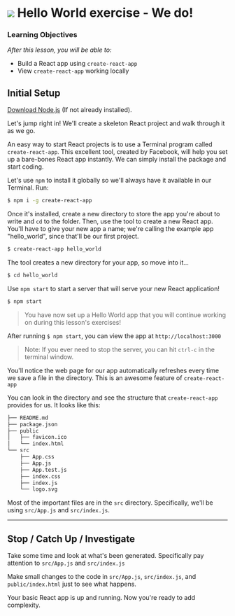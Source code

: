 # ![](https://ga-dash.s3.amazonaws.com/production/assets/logo-9f88ae6c9c3871690e33280fcf557f33.png) Hello World exercise - We do!


### Learning Objectives
*After this lesson, you will be able to:*
- Build a React app using `create-react-app`
- View `create-react-app` working locally

## Initial Setup

[Download Node.js](https://nodejs.org/en/download/) (If not already installed).<br>

Let's jump right in! We'll create a skeleton React project and walk through it as we go.

An easy way to start React projects is to use a Terminal program called `create-react-app`. This excellent tool, created by Facebook, will help you set up a bare-bones React app instantly. We can simply install the package and start coding.

Let's use `npm` to install it globally so we'll always have it available in our Terminal. Run:

```sh
$ npm i -g create-react-app
```

Once it's installed, create a new directory to store the app you're about to write and `cd` to the folder. Then, use the tool to create a new React app. You'll have to give your new app a name; we're calling the example app "hello_world", since that'll be our first project.


```sh
$ create-react-app hello_world
```

The tool creates a new directory for your app, so move into it...

```sh
$ cd hello_world
```

Use `npm start` to start a server that will serve your new React application!

```sh
$ npm start
```

> You have now set up a Hello World app that you will continue working on during this lesson's exercises!

After running `$ npm start`, you can view the app at `http://localhost:3000`

> Note: If you ever need to stop the server, you can hit `ctrl-c` in the terminal window.

You'll notice the web page for our app automatically refreshes every time we save a file in the directory. This is an awesome feature of `create-react-app`


You can look in the directory and see the structure that `create-react-app` provides for us. It looks like this:

```sh
├── README.md
├── package.json
├── public
│   ├── favicon.ico
│   └── index.html
└── src
    ├── App.css
    ├── App.js
    ├── App.test.js
    ├── index.css
    ├── index.js
    └── logo.svg
```

Most of the important files are in the `src` directory. Specifically, we'll be using `src/App.js` and `src/index.js`.

---

## Stop / Catch Up / Investigate

Take some time and look at what's been generated. Specifically pay attention to `src/App.js` and `src/index.js`

Make small changes to the code in `src/App.js`, `src/index.js`, and `public/index.html` just to see what happens.

Your basic React app is up and running. Now you're ready to add complexity.
